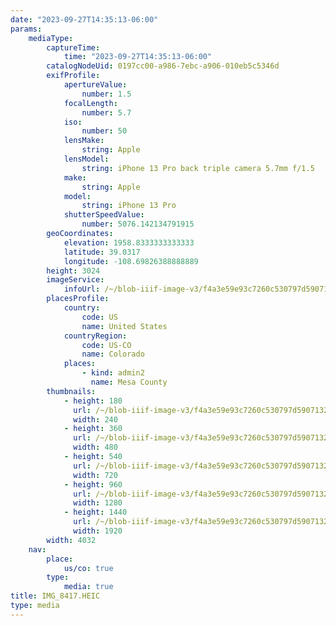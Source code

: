 ```yaml
---
date: "2023-09-27T14:35:13-06:00"
params:
    mediaType:
        captureTime:
            time: "2023-09-27T14:35:13-06:00"
        catalogNodeUid: 0197cc00-a986-7ebc-a906-010eb5c5346d
        exifProfile:
            apertureValue:
                number: 1.5
            focalLength:
                number: 5.7
            iso:
                number: 50
            lensMake:
                string: Apple
            lensModel:
                string: iPhone 13 Pro back triple camera 5.7mm f/1.5
            make:
                string: Apple
            model:
                string: iPhone 13 Pro
            shutterSpeedValue:
                number: 5076.142134791915
        geoCoordinates:
            elevation: 1958.8333333333333
            latitude: 39.0317
            longitude: -108.69826388888889
        height: 3024
        imageService:
            infoUrl: /~/blob-iiif-image-v3/f4a3e59e93c7260c530797d590713292869c885fd3cda8ba4517f3316b3134d2/info.json
        placesProfile:
            country:
                code: US
                name: United States
            countryRegion:
                code: US-CO
                name: Colorado
            places:
                - kind: admin2
                  name: Mesa County
        thumbnails:
            - height: 180
              url: /~/blob-iiif-image-v3/f4a3e59e93c7260c530797d590713292869c885fd3cda8ba4517f3316b3134d2/full/240%2C180/0/default.jpg
              width: 240
            - height: 360
              url: /~/blob-iiif-image-v3/f4a3e59e93c7260c530797d590713292869c885fd3cda8ba4517f3316b3134d2/full/480%2C360/0/default.jpg
              width: 480
            - height: 540
              url: /~/blob-iiif-image-v3/f4a3e59e93c7260c530797d590713292869c885fd3cda8ba4517f3316b3134d2/full/720%2C540/0/default.jpg
              width: 720
            - height: 960
              url: /~/blob-iiif-image-v3/f4a3e59e93c7260c530797d590713292869c885fd3cda8ba4517f3316b3134d2/full/1280%2C960/0/default.jpg
              width: 1280
            - height: 1440
              url: /~/blob-iiif-image-v3/f4a3e59e93c7260c530797d590713292869c885fd3cda8ba4517f3316b3134d2/full/1920%2C1440/0/default.jpg
              width: 1920
        width: 4032
    nav:
        place:
            us/co: true
        type:
            media: true
title: IMG_8417.HEIC
type: media
---
```

